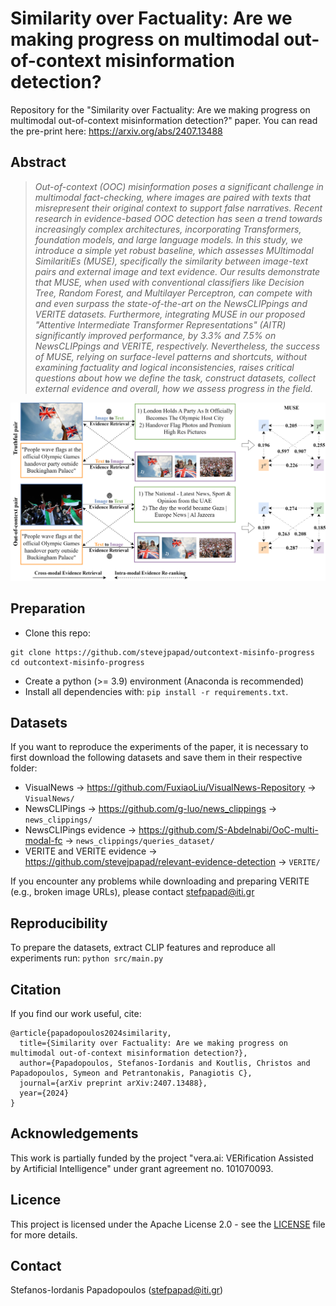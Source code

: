 # Similarity over Factuality: Are we making progress on multimodal out-of-context misinformation detection?
Repository for the "Similarity over Factuality: Are we making progress on multimodal out-of-context misinformation detection?" paper. You can read the pre-print here: https://arxiv.org/abs/2407.13488

## Abstract
>*Out-of-context (OOC) misinformation poses a significant challenge in multimodal fact-checking, where images are paired with texts that misrepresent their original context to support false narratives. Recent research in evidence-based OOC detection has seen a trend towards increasingly complex architectures, incorporating Transformers, foundation models, and large language models. In this study, we introduce a simple yet robust baseline, which assesses MUltimodal SimilaritiEs (MUSE), specifically the similarity between image-text pairs and external image and text evidence. Our results demonstrate that MUSE, when used with conventional classifiers like Decision Tree, Random Forest, and Multilayer Perceptron, can compete with and even surpass the state-of-the-art on the NewsCLIPpings and VERITE datasets. Furthermore, integrating MUSE in our proposed "Attentive Intermediate Transformer Representations" (AITR) significantly improved performance, by 3.3% and 7.5% on NewsCLIPpings and VERITE, respectively. Nevertheless, the success of MUSE, relying on surface-level patterns and shortcuts, without examining factuality and logical inconsistencies, raises critical questions about how we define the task, construct datasets, collect external evidence and overall, how we assess progress in the field.*

![Screenshot](docs/multimodal_similarities.png)

## Preparation
- Clone this repo: 
```
git clone https://github.com/stevejpapad/outcontext-misinfo-progress
cd outcontext-misinfo-progress
```
- Create a python (>= 3.9) environment (Anaconda is recommended) 
- Install all dependencies with: `pip install -r requirements.txt`.

## Datasets
If you want to reproduce the experiments of the paper, it is necessary to first download the following datasets and save them in their respective folder: 
- VisualNews -> https://github.com/FuxiaoLiu/VisualNews-Repository -> `VisualNews/`
- NewsCLIPings -> https://github.com/g-luo/news_clippings -> `news_clippings/`
- NewsCLIPings evidence -> https://github.com/S-Abdelnabi/OoC-multi-modal-fc -> `news_clippings/queries_dataset/`
- VERITE and VERITE evidence -> https://github.com/stevejpapad/relevant-evidence-detection -> `VERITE/` 

If you encounter any problems while downloading and preparing VERITE (e.g., broken image URLs), please contact stefpapad@iti.gr

## Reproducibility
To prepare the datasets, extract CLIP features and reproduce all experiments run: 
```python src/main.py``` 

## Citation
If you find our work useful, cite:
```
@article{papadopoulos2024similarity,
  title={Similarity over Factuality: Are we making progress on multimodal out-of-context misinformation detection?},
  author={Papadopoulos, Stefanos-Iordanis and Koutlis, Christos and Papadopoulos, Symeon and Petrantonakis, Panagiotis C},
  journal={arXiv preprint arXiv:2407.13488},
  year={2024}
}
```

## Acknowledgements
This work is partially funded by the project "vera.ai: VERification Assisted by Artificial Intelligence" under grant agreement no. 101070093.

## Licence
This project is licensed under the Apache License 2.0 - see the [LICENSE]([https://github.com/stevejpapad/relevant-evidence-detection/blob/main/LICENSE](https://github.com/stevejpapad/outcontext-misinfo-progress/blob/main/LICENSE)) file for more details.

## Contact
Stefanos-Iordanis Papadopoulos (stefpapad@iti.gr)
